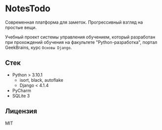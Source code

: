 # NotesTodo

Современная платформа для заметок. Прогрессивный взгляд на простые вещи.

Учебный проект системы управления обучением, который разработан при прохождений обучения на факультете "Python-разработка", портал GeekBrains, курс `Основы Django`.

## Стек

- Python > 3.10.1
  - isort, black, autoflake
  - Django < 4.1.4
- PyCharm
- SQLite 3

## Лицензия

MIT